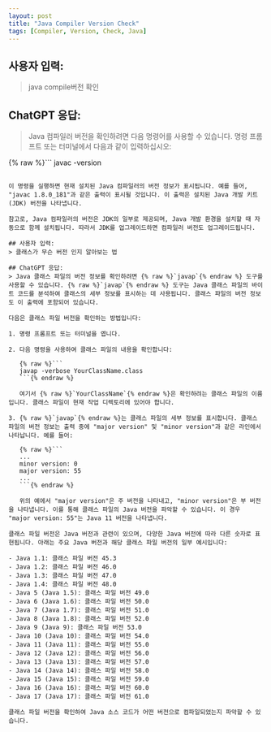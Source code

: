 ```yaml
---
layout: post
title: "Java Compiler Version Check"
tags: [Compiler, Version, Check, Java]
---
```


## 사용자 입력:
> java compile버전 확인

## ChatGPT 응답:
> Java 컴파일러 버전을 확인하려면 다음 명령어를 사용할 수 있습니다. 명령 프롬프트 또는 터미널에서 다음과 같이 입력하십시오:

{% raw %}```
javac -version
```{% endraw %}

이 명령을 실행하면 현재 설치된 Java 컴파일러의 버전 정보가 표시됩니다. 예를 들어, "javac 1.8.0_181"과 같은 출력이 표시될 것입니다. 이 출력은 설치된 Java 개발 키트 (JDK) 버전을 나타냅니다.

참고로, Java 컴파일러의 버전은 JDK의 일부로 제공되며, Java 개발 환경을 설치할 때 자동으로 함께 설치됩니다. 따라서 JDK를 업그레이드하면 컴파일러 버전도 업그레이드됩니다.

## 사용자 입력:
> 클래스가 무슨 버전 인지 알아보는 법

## ChatGPT 응답:
> Java 클래스 파일의 버전 정보를 확인하려면 {% raw %}`javap`{% endraw %} 도구를 사용할 수 있습니다. {% raw %}`javap`{% endraw %} 도구는 Java 클래스 파일의 바이트 코드를 분석하여 클래스의 세부 정보를 표시하는 데 사용됩니다. 클래스 파일의 버전 정보도 이 출력에 포함되어 있습니다.

다음은 클래스 파일 버전을 확인하는 방법입니다:

1. 명령 프롬프트 또는 터미널을 엽니다.

2. 다음 명령을 사용하여 클래스 파일의 내용을 확인합니다:

   {% raw %}```
   javap -verbose YourClassName.class
   ```{% endraw %}

   여기서 {% raw %}`YourClassName`{% endraw %}은 확인하려는 클래스 파일의 이름입니다. 클래스 파일이 현재 작업 디렉토리에 있어야 합니다.

3. {% raw %}`javap`{% endraw %}는 클래스 파일의 세부 정보를 표시합니다. 클래스 파일의 버전 정보는 출력 중에 "major version" 및 "minor version"과 같은 라인에서 나타납니다. 예를 들어:

   {% raw %}```
   ...
   minor version: 0
   major version: 55
   ...
   ```{% endraw %}

   위의 예에서 "major version"은 주 버전을 나타내고, "minor version"은 부 버전을 나타냅니다. 이를 통해 클래스 파일의 Java 버전을 파악할 수 있습니다. 이 경우 "major version: 55"는 Java 11 버전을 나타냅니다.

클래스 파일 버전은 Java 버전과 관련이 있으며, 다양한 Java 버전에 따라 다른 숫자로 표현됩니다. 아래는 주요 Java 버전과 해당 클래스 파일 버전의 일부 예시입니다:

- Java 1.1: 클래스 파일 버전 45.3
- Java 1.2: 클래스 파일 버전 46.0
- Java 1.3: 클래스 파일 버전 47.0
- Java 1.4: 클래스 파일 버전 48.0
- Java 5 (Java 1.5): 클래스 파일 버전 49.0
- Java 6 (Java 1.6): 클래스 파일 버전 50.0
- Java 7 (Java 1.7): 클래스 파일 버전 51.0
- Java 8 (Java 1.8): 클래스 파일 버전 52.0
- Java 9 (Java 9): 클래스 파일 버전 53.0
- Java 10 (Java 10): 클래스 파일 버전 54.0
- Java 11 (Java 11): 클래스 파일 버전 55.0
- Java 12 (Java 12): 클래스 파일 버전 56.0
- Java 13 (Java 13): 클래스 파일 버전 57.0
- Java 14 (Java 14): 클래스 파일 버전 58.0
- Java 15 (Java 15): 클래스 파일 버전 59.0
- Java 16 (Java 16): 클래스 파일 버전 60.0
- Java 17 (Java 17): 클래스 파일 버전 61.0

클래스 파일 버전을 확인하여 Java 소스 코드가 어떤 버전으로 컴파일되었는지 파악할 수 있습니다.

